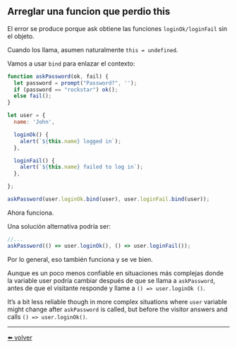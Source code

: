 ## Arreglar una funcion que perdio this

El error se produce porque ask obtiene las funciones `loginOk/loginFail` sin el objeto.

Cuando los llama, asumen naturalmente `this = undefined`.

Vamos a usar `bind` para enlazar el contexto:

````js
function askPassword(ok, fail) {
  let password = prompt("Password?", '');
  if (password == "rockstar") ok();
  else fail();
}

let user = {
  name: 'John',

  loginOk() {
    alert(`${this.name} logged in`);
  },

  loginFail() {
    alert(`${this.name} failed to log in`);
  },

};

askPassword(user.loginOk.bind(user), user.loginFail.bind(user));
````

Ahora funciona.

Una solución alternativa podría ser:

````js
//...
askPassword(() => user.loginOk(), () => user.loginFail());
````

Por lo general, eso también funciona y se ve bien.

Aunque es un poco menos confiable en situaciones más complejas donde la variable user podría cambiar después de que se llama a `askPassword`, antes de que el visitante responde y llame a `() => user.loginOk ()`.

It’s a bit less reliable though in more complex situations where `user` variable might change after `askPassword` is called, but before the visitor answers and calls `() => user.loginOk()`.

---
[⬅️ volver](https://github.com/VictorHugoAguilar/javascript-interview-questions-explained/tree/main/theory/advanced-functions/10_bind#arreglar-una-funcion-que-perdio-this)
